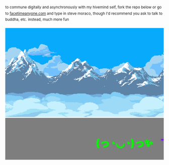 <sup>to commune digitally and asynchronously with my hivemind self, fork the repo below or go to [facetimeanyone.com](https://facetimeanyone.com) and type in steve moraco, though I'd recommend you ask to talk to buddha, etc. instead, much more fun</sup>


<div class="mt-gif">
  <img src="https://github.com/stevemoraco/stevemoraco/blob/main/mt.gif?raw=true" alt="MT GIF">
</div>

<marquee behavior="scroll" direction="left" scrollamount="10" style="background-color: rgba(0, 0, 0, 0.5); padding: 10px;">
  <h1 style="display: inline-block; margin-right: 20px; font-size: 32px; color: #00ff00; text-shadow: 0 0 5px #00ff00;">(っ◔◡◔)っ✨</h1>
  <h1 style="display: inline-block; margin-right: 20px; font-size: 32px; color: #8000ff; text-shadow: 0 0 5px #8000ff;">¯\_(ツ)_/¯</h1>
  <h1 style="display: inline-block; margin-right: 20px; font-size: 32px; color: #ff00ff; text-shadow: 0 0 5px #ff00ff;">٩(＾◡＾)۶</h1>
</marquee>
